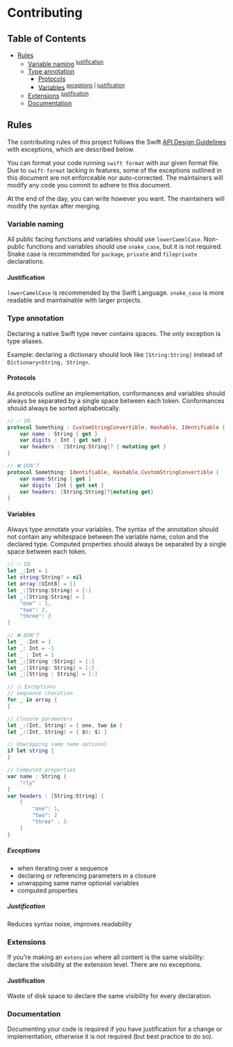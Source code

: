 # Contributing

## Table of Contents

- [Rules](#rules)
  - [Variable naming](#variable-naming) <sup>[justification](#justification)</sup>
  - [Type annotation](#type-annotation)
    - [Protocols](#protocols)
    - [Variables](#variables) <sup>[exceptions](#exceptions) | [justification](#justification-1)</sup>
  - [Extensions](#extensions) <sup>[justification](#justification-2)</sup>
  - [Documentation](#documentation)

## Rules

The contributing rules of this project follows the Swift [API Design Guidelines](https://www.swift.org/documentation/api-design-guidelines/) with exceptions, which are described below.

You can format your code running `swift format` with our given format file. Due to `swift-format` lacking in features, some of the exceptions outlined in this document are not enforceable nor auto-corrected. The maintainers will modify any code you commit to adhere to this document.

At the end of the day, you can write however you want. The maintainers will modify the syntax after merging.

### Variable naming

All public facing functions and variables should use `lowerCamelCase`. Non-public functions and variables should use `snake_case`, but it is not required. Snake case is recommended for `package`, `private` and `fileprivate` declarations.

#### Justification

`lowerCamelCase` is recommended by the Swift Language. `snake_case` is more readable and maintainable with larger projects.

### Type annotation

Declaring a native Swift type never contains spaces. The only exception is type aliases.

Example: declaring a dictionary should look like `[String:String]` instead of `Dictionary<String, String>`.

#### Protocols

As protocols outline an implementation, conformances and variables should always be separated by a single space between each token. Conformances should always be sorted alphabetically.

```swift
// ✅ DO
protocol Something : CustomStringConvertible, Hashable, Identifiable {
    var name : String { get }
    var digits : Int { get set }
    var headers : [String:String]? { mutating get }
}

// ❌ DON'T
protocol Something: Identifiable, Hashable,CustomStringConvertible {
    var name:String { get }
    var digits :Int { get set }
    var headers: [String:String]?{mutating get}
}
```

#### Variables

Always type annotate your variables. The syntax of the annotation should not contain any whitespace between the variable name, colon and the declared type. Computed properties should always be separated by a single space between each token.

```swift
// ✅ DO
let _:Int = 1
let string:String? = nil
let array:[UInt8] = []
let _:[String:String] = [:]
let _:[String:String] = [
    "one" : 1,
    "two": 2,
    "three": 3
]

// ❌ DON'T
let _ :Int = 1
let _: Int = -1
let _ : Int = 1
let _:[String :String] = [:]
let _:[String: String] = [:]
let _:[String : String] = [:]

// ⚠️ Exceptions
// sequence iteration
for _ in array {
}

// Closure parameters
let _:(Int, String) = { one, two in }
let _:(Int, String) = { $0; $1 }

// Unwrapping same name optional
if let string {
}

// Computed properties
var name : String {
    "rly"
}
var headers : [String:String] {
    [
        "one": 1,
        "two": 2
        "three" : 3
    ]
}
```

##### Exceptions

- when iterating over a sequence
- declaring or referencing parameters in a closure
- unwrapping same name optional variables
- computed properties

##### Justification

Reduces syntax noise, improves readability

### Extensions

If you're making an `extension` where all content is the same visibility: declare the visibility at the extension level. There are no exceptions.

#### Justification

Waste of disk space to declare the same visibility for every declaration.

### Documentation

Documenting your code is required if you have justification for a change or implementation, otherwise it is not required (but best practice to do so).
